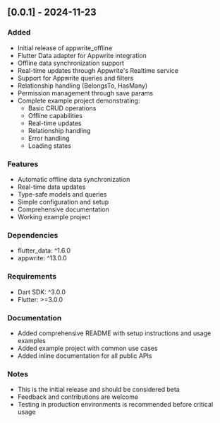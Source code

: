 ## [0.0.1] - 2024-11-23

### Added
- Initial release of appwrite_offline
- Flutter Data adapter for Appwrite integration
- Offline data synchronization support
- Real-time updates through Appwrite's Realtime service
- Support for Appwrite queries and filters
- Relationship handling (BelongsTo, HasMany)
- Permission management through save params
- Complete example project demonstrating:
  - Basic CRUD operations
  - Offline capabilities
  - Real-time updates
  - Relationship handling
  - Error handling
  - Loading states

### Features
- Automatic offline data synchronization
- Real-time data updates
- Type-safe models and queries
- Simple configuration and setup
- Comprehensive documentation
- Working example project

### Dependencies
- flutter_data: ^1.6.0
- appwrite: ^13.0.0

### Requirements
- Dart SDK: ^3.0.0
- Flutter: >=3.0.0

### Documentation
- Added comprehensive README with setup instructions and usage examples
- Added example project with common use cases
- Added inline documentation for all public APIs

### Notes
- This is the initial release and should be considered beta
- Feedback and contributions are welcome
- Testing in production environments is recommended before critical usage